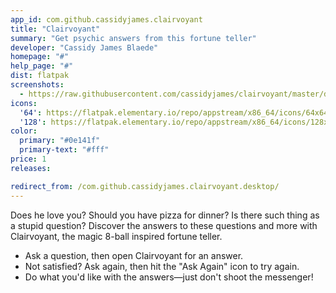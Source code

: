 ```yaml
---
app_id: com.github.cassidyjames.clairvoyant
title: "Clairvoyant"
summary: "Get psychic answers from this fortune teller"
developer: "Cassidy James Blaede"
homepage: "#"
help_page: "#"
dist: flatpak
screenshots:
  - https://raw.githubusercontent.com/cassidyjames/clairvoyant/master/data/screenshot.png
icons:
  '64': https://flatpak.elementary.io/repo/appstream/x86_64/icons/64x64/com.github.cassidyjames.clairvoyant.png
  '128': https://flatpak.elementary.io/repo/appstream/x86_64/icons/128x128/com.github.cassidyjames.clairvoyant.png
color:
  primary: "#0e141f"
  primary-text: "#fff"
price: 1
releases:

redirect_from: /com.github.cassidyjames.clairvoyant.desktop/
---
```


<p>Does he love you? Should you have pizza for dinner? Is there such thing as a stupid question? Discover the answers to these questions and more with Clairvoyant, the magic 8-ball inspired fortune teller.</p>
<ul>
<li>Ask a question, then open Clairvoyant for an answer.</li>
<li>Not satisfied? Ask again, then hit the "Ask Again" icon to try again.</li>
<li>Do what you'd like with the answers—just don't shoot the messenger!</li>
</ul>